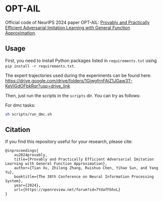 # OPT-AIL

Official code of NeurIPS 2024 paper OPT-AIL: [Provably and Practically Efficient Adversarial Imitation Learning with General Function Approximation](https://openreview.net/forum?id=7YdafFbhxL).


## Usage

First, you need to install Python packages listed in `requirements.txt` using `pip install -r requirements.txt`.

The expert trajectories used during the experiments can be found here:
https://drive.google.com/drive/folders/1GiwgfrnFAjZ1JGaw3T-KeViGdOFbkRqr?usp=drive_link

Then, just run the scripts in the `scripts` dir. You can try as follows:

For dmc tasks:

```bash
sh scripts/run_dmc.sh
```


## Citation

If you find this repository useful for your research, please cite:

```
@inproceedings{
	xu2024provably,
	title={Provably and Practically Efficient Adversarial Imitation Learning with General Function Approximation},
	author={Tian Xu, Zhilong Zhang, Ruishuo Chen, Yihao Sun, and Yang Yu},
	booktitle={The 38th Conference on Neural Information Processing System},
	year={2024},
	url={https://openreview.net/forum?id=7YdafFbhxL}
}
```

